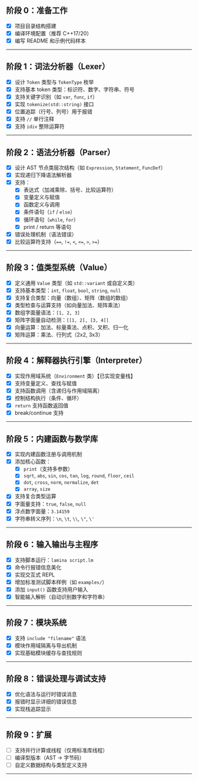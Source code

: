 ## 阶段 0：准备工作

- [x] 项目目录结构搭建
- [x] 编译环境配置（推荐 C++17/20）
- [x] 编写 README 和示例代码样本

---

## 阶段 1：词法分析器（Lexer）

- [x] 设计 `Token` 类型与 `TokenType` 枚举
- [x] 支持基本 token 类型：标识符、数字、字符串、符号
- [x] 支持关键字识别（如 `var`, `func`, `if`）
- [x] 实现 `tokenize(std::string)` 接口
- [x] 位置追踪（行号、列号）用于报错
- [x] 支持 `//` 单行注释
- [x] 支持 `idiv` 整除运算符

---

## 阶段 2：语法分析器（Parser）

- [x] 设计 AST 节点类层次结构（如 `Expression`, `Statement`, `FuncDef`）
- [x] 实现递归下降语法解析器
- [x] 支持：
  - [x] 表达式（加减乘除、括号、比较运算符）
  - [x] 变量定义与赋值
  - [x] 函数定义与调用
  - [x] 条件语句（`if` / `else`）
  - [x] 循环语句（`while`, `for`）
  - [x] print / return 等语句
- [x] 错误处理机制（语法错误）
- [x] 比较运算符支持（`==`, `!=`, `<`, `<=`, `>`, `>=`）

---

## 阶段 3：值类型系统（Value）

- [x] 定义通用 `Value` 类型（如 `std::variant` 或自定义类）
- [x] 支持基本类型：`int`, `float`, `bool`, `string`, `null`
- [x] 支持复合类型：向量（数组）、矩阵（数组的数组）
- [x] 类型检查与运算支持（如向量加法、矩阵乘法）
- [x] 数组字面量语法：`[1, 2, 3]`
- [x] 矩阵字面量自动检测：`[[1, 2], [3, 4]]`
- [x] 向量运算：加法、标量乘法、点积、叉积、归一化
- [x] 矩阵运算：乘法、行列式（2x2, 3x3）

---

## 阶段 4：解释器执行引擎（Interpreter）

- [x] 实现作用域系统（`Environment` 类）【已实现变量栈】
- [x] 支持变量定义、查找与赋值
- [x] 支持函数调用（含递归与作用域隔离）
- [x] 控制结构执行（条件、循环）
- [x] `return` 支持函数返回值
- [x] break/continue 支持

---

## 阶段 5：内建函数与数学库

- [x] 实现内建函数注册与调用机制
- [x] 添加核心函数：
  - [x] `print`（支持多参数）
  - [x] `sqrt`, `abs`, `sin`, `cos`, `tan`, `log`, `round`, `floor`, `ceil`
  - [x] `dot`, `cross`, `norm`, `normalize`, `det`
  - [x] `array`, `size`
- [x] 支持复合类型运算
- [x] 字面量支持：`true`, `false`, `null`
- [x] 浮点数字面量：`3.14159`
- [x] 字符串转义序列：`\n`, `\t`, `\\`, `\"`, `\'`

---

## 阶段 6：输入输出与主程序

- [x] 支持脚本运行：`lamina script.lm`
- [x] 命令行报错信息美化
- [x] 实现交互式 REPL
- [x] 增加标准测试脚本样例（如 `examples/`）
- [x] 添加 `input()` 函数支持用户输入
- [x] 智能输入解析（自动识别数字和字符串）

---

## 阶段 7：模块系统

- [x] 支持 `include "filename"` 语法
- [x] 模块作用域隔离与导出机制
- [x] 实现基础模块缓存与查找规则

---

## 阶段 8：错误处理与调试支持

- [x] 优化语法与运行时错误消息
- [x] 报错时显示详细的错误信息
- [x] 实现栈追踪显示

---

## 阶段 9：扩展

- [ ] 支持并行计算或线程（仅用标准库线程）
- [ ] 编译型版本（AST → 字节码）
- [ ] 自定义数据结构与类型定义支持

---

